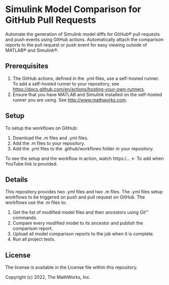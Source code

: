 # Simulink Model Comparison for GitHub Pull Requests
<!-- This is the "Title of the contribution" that was approved during the Community Contribution Review Process --> 

Automate the generation of Simulink model diffs for GitHub® pull requests and push events using GitHub actions. Automatically attach the comparison reports to the pull request or push event for easy viewing outside of MATLAB® and Simulink®. 

## Prerequisites 
1. The GitHub actions, defined in the .yml files, use a self-hosted runner. To add a self-hosted runner to your repository, see https://docs.github.com/en/actions/hosting-your-own-runners.
2. Ensure that you have MATLAB and Simulink installed on the self-hosted runner you are using. See http://www.mathworks.com.

## Setup 
To setup the workflows on GitHub:
1. Download the .m files and .yml files.
2. Add the .m files to your repository.
3. Add the .yml files to the .github/workflows folder in your repository.

To see the setup and the workflow in action, watch https:/... <- To add when YouTube link is provided.

## Details
This repository provides two .yml files and two .m files.
The .yml files setup workflows to be triggered on push and pull request on GitHub. 
The workflows use the .m files to:
1) Get the list of modified model files and their ancestors using Git™ commands.
3) Compare every modified model to its ancestor and publish the comparison report.
2) Upload all model comparison reports to the job when it is complete.
3) Run all project tests.

## License
The license is available in the License file within this repository.

Copyright (c) 2022, The MathWorks, Inc.
